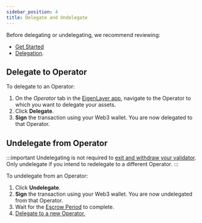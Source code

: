 ```yaml
---
sidebar_position: 4
title: Delegate and Undelegate
---
```


Before delegating or undelegating, we recommend reviewing: 
* [Get Started](native-restaking-get-started.md)
* [Delegation](../../../concepts/delegation.md).

## Delegate to Operator

To delegate to an Operator:
1. On the *Operator* tab in the [EigenLayer app](https://app.eigenlayer.xyz/operator), navigate to the Operator to which you want to delegate your assets.
1. Click **Delegate**.
1. **Sign** the transaction using your Web3 wallet. You are now delegated to that Operator.

## Undelegate from Operator

:::important 
Undelegating is not required to [exit and withdraw your validator](withdraw.md). Only undelegate if you intend to redelegate to a different
Operator.
:::

To undelegate from an Operator:
1. Click **Undelegate**.
1. **Sign** the transaction using your Web3 wallet. You are now undelegated from that Operator.
1. Wait for the [Escrow Period](/docs/restakers/howto/testnet/restake-testnet-overview.md#testnet-vs-mainnet-differences) to complete.
1. [Delegate to a new Operator.](#delegate-to-operator)
